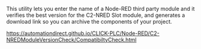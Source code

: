 This utility lets you enter the name of a Node-RED third party module and it verifies the best version for the C2-NRED Slot module, and generates a download link so you can archive the components of your project.

https://automationdirect.github.io/CLICK-PLC/Node-RED/C2-NREDModuleVersionCheck/CompatibiltyCheck.html
